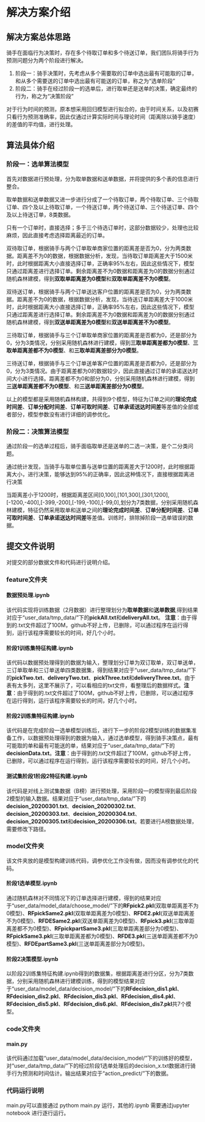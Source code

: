 # 解决方案介绍
## 解决方案总体思路
骑手在面临行为决策时，存在多个待取订单和多个待送订单，我们团队将骑手行为预测问题分为两个阶段进行解决。
1. 阶段一：骑手决策时，先考虑从多个需要取的订单中选出最有可能取的订单，和从多个需要送的订单中选出最有可能送的订单，称之为“选单阶段”
2. 阶段二：骑手在经过阶段一的选单后，进行取单还是送单的决策，确定最终的行为，称之为“决策阶段”

对于行为时间的预测，原本想采用回归模型进行拟合的，由于时间关系，以及初赛只看行为预测准确率，因此仅通过计算实际时间与理论时间（距离除以骑手速度）的差值的平均值，进行处理。
## 算法具体介绍
### 阶段一：选单算法模型
首先对数据进行预处理，分为取单数据和送单数据，并将提供的多个表的信息进行整合。

取单数据和送单数据又进一步进行分成了一个待取订单，两个待取订单、三个待取订单、四个及以上待取订单，一个待送订单，两个待送订单、三个待送订单、四个及以上待送订单，8类数据。

只有一个订单时，直接选择；多于三个待选订单时，这部分数据较少，处理也比较麻烦，因此直接考虑选择距离最近的订单。

双待取订单，根据骑手与两个订单取单商家位置的距离差是否为0，分为两类数据。距离差不为0的数据，根据数据分析，发现，当待取订单距离差大于1500米时，此时根据距离大小直接选择订单，正确率95%左右，因此这些情况下，模型只通过距离差进行选择订单。剩余距离差不为0数据和距离差为0的数据分别通过随机森林建模，得到**双取单距离差为0模型**和**双取单距离差不为0模型**。

双待送订单，根据骑手与两个订单送达客户位置的距离差是否为0，分为两类数据。距离差不为0的数据，根据数据分析，发现，当待送订单距离差大于1000米时，此时根据距离大小直接选择订单，正确率95%左右，因此这些情况下，模型只通过距离差进行选择订单。剩余距离差不为0数据和距离差为0的数据分别通过随机森林建模，得到**双送单距离差为0模型**和**双送单距离差不为0模型**。

三待取订单，根据骑手与三个订单取单商家位置的距离差是否都为0，还是部分为0，分为3类情况，分别采用随机森林进行建模，得到**三取单距离差都为0模型**、**三取单距离差都不为0模型**、和**三取单距离差部分为0模型**。

三待送订单，根据骑手与三个订单送单客户位置的距离差是否都为0，还是部分为0，分为3类情况。由于距离差都为0的数据较少，因此直接通过订单的承诺送达时间大小进行选择。距离差都不为0和部分为0，分别采用随机森林进行建模，得到**三送单距离差都不为0模型**、和**三送单距离差部分为0模型**。

以上的模型都是采用随机森林构建，共得到9个模型，特征为订单之间的**理论完成时间差**、**订单分配时间差**、**订单可取时间差**、**订单承诺送达时间差**等差值的全部或者部分，模型参数没有进行详细的调参优化。

### 阶段二：决策算法模型
通过阶段一的选单过程后，骑手面临取单还是送单的二选一决策，是个二分类问题。

通过统计发现，当骑手与取单位置与送单位置的距离差大于1200时，此时根据距离大小，进行决策，能够达到95%的正确率，因此这种情况下，直接根据距离进行决策

当距离差小于1200时，根据距离差区间[0,100],[101,300],[301,1200],[-1200,-400],[-399,-200],[-199,-100],[-99,0],划分为7类数据，分别采用随机森林建模，特征仍然采用取单和送单之间的**理论完成时间差**、**订单分配时间差**、**订单可取时间差**、**订单承诺送达时间差**等差值。训练时，排除掉阶段一选单错误的数据。

## 提交文件说明
对提交的部分数据文件和代码进行说明介绍。
### feature文件夹
#### 数据预处理.ipynb
该代码实现将训练数据（2月数据）进行整理划分为**取单数据**和**送单数据**,得到结果对应于“user_data/tmp_data/”下的**pickAll.txt**和**deliveryAll.txt**。 **注意**：由于得到的.txt文件超过了100M，github不好上传，已删除，可以通过程序在运行得到，运行该程序需要较长的时间，好几个小时。

#### 阶段1训练集特征构建.ipynb
该代码以数据预处理得到的数据为输入，整理划分订单为双订取单，双订单送单，三订单取单和三订单送单四类数据集，得到结果对应于“user_data/tmp_data/”下的**pickTwo.txt**、**deliveryTwo.txt**、**pickThree.txt**和**deliveryThree.txt**。由于表有太多列，这里不展示了，可以看相应的txt文件，看整理后的数据样式。**注意**：由于得到的.txt文件超过了100M，github不好上传，已删除，可以通过程序在运行得到，运行该程序需要较长的时间，好几个小时。

#### 阶段2训练集特征构建.ipynb
该代码是在完成阶段一选单模型训练后，进行下一步的阶段2模型训练的数据集准备工作，以数据预处理得到的数据为输入，通过选单模型，得到骑手决策点，最有可能取的单和最有可能送的单，结果对应于“user_data/tmp_data/”下的**decisionData.txt**。**注意**：由于得到的.txt文件超过了100M，github不好上传，已删除，可以通过程序在运行得到，运行该程序需要较长的时间，好几个小时。

#### 测试集阶段1阶段2特征构建.ipynb
该代码是对线上测试集数据（B榜）进行预处理，采用阶段一的模型得到最后阶段2模型的输入数据。结果对应于“user_data/tmp_data/”下的**decision_20200301.txt**、**decision_20200302.txt**、**decision_20200303.txt**、**decision_20200304.txt**、**decision_20200305.txt**和**decision_20200306.txt**。若要进行A榜数据处理，需要修改下路径。

### model文件夹
该文件夹放的是模型构建训练代码，调参优化工作没有做，因而没有调参优化的代码。

#### 阶段1选单模型.ipynb
通过随机森林对不同情况下的订单选择进行建模，得到的结果对应于“user_data/model_data/choose_model/”下的**RFpick2.pkl**(双取单距离差不为0模型)、**RFpickSame2.pkl**(双取单距离差为0模型)、**RFDE2.pkl**(双送单距离差不为0模型)、**RFDESame2.pkl**(双送单距离差为0模型)、**RFpick3.pkl**(三取单距离差都不为0模型)、**RFpickpartSame3.pkl**(三取单距离差部分为0模型)、**RFpickSame3.pkl**(三取单距离差都为0模型)、**RFDE3.pkl**(三送单距离差都不为0模型)、**RFDEpartSame3.pkl**(三送单距离差部分为0模型)。

#### 阶段2决策模型.ipynb
以阶段2训练集特征构建.ipynb得到的数据集，根据距离差进行分区，分为7类数据，分别采用随机森林进行建模训练，得到的模型结果对应于“user_data/model_data/decision_model/”下的**RFdecision_dis1.pkl**、**RFdecision_dis2.pkl**、**RFdecision_dis3.pkl**、**RFdecision_dis4.pkl**、**RFdecision_dis5.pkl**、**RFdecision_dis6.pkl**、**RFdecision_dis7.pkl**共7个模型。

### code文件夹
#### main.py
该代码通过加载“user_data/model_data/decision_model/”下的训练好的模型，对“user_data/tmp_data/”下的经过阶段1选单处理后的decision_x.txt数据进行骑手行为预测和时间估计。输出结果对应于“action_predict/”下的数据。

### 代码运行说明
main.py可以直接通过 pythom main.py 运行，其他的.ipynb 需要通过jupyter notebook 进行逐行运行。